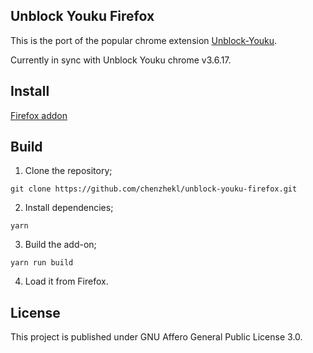 ## Unblock Youku Firefox

This is the port of the popular chrome extension [Unblock-Youku](https://github.com/uku/Unblock-Youku).

Currently in sync with Unblock Youku chrome v3.6.17.

## Install

[Firefox addon](https://addons.mozilla.org/en-US/firefox/addon/unblock-youku-firefox/)

## Build

1. Clone the repository;

```
git clone https://github.com/chenzhekl/unblock-youku-firefox.git
```

2. Install dependencies;

```
yarn
```

3. Build the add-on;

```
yarn run build
```

4. Load it from Firefox.

## License

This project is published under GNU Affero General Public License 3.0.
